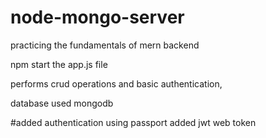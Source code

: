 # node-mongo-server
practicing the fundamentals of mern backend

npm start the app.js file

performs crud operations and basic authentication,

database used mongodb

#added authentication using passport added jwt web token    
